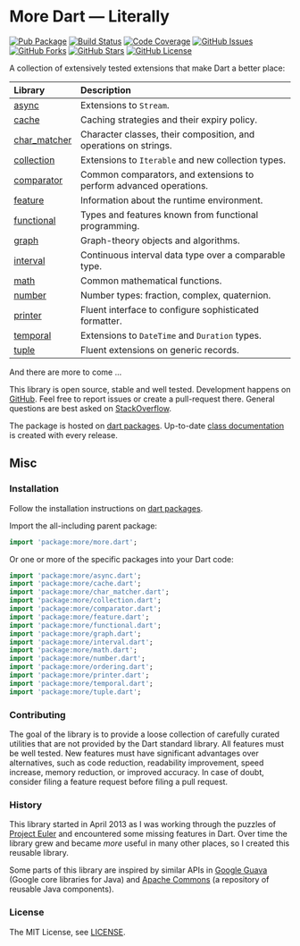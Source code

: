 More Dart — Literally
=====================

[![Pub Package](https://img.shields.io/pub/v/more.svg)](https://pub.dev/packages/more)
[![Build Status](https://github.com/renggli/dart-more/actions/workflows/dart.yml/badge.svg?branch=main)](https://github.com/renggli/dart-more/actions/workflows/dart.yml)
[![Code Coverage](https://codecov.io/gh/renggli/dart-more/branch/main/graph/badge.svg?token=b0fvRMeMBR)](https://codecov.io/gh/renggli/dart-more)
[![GitHub Issues](https://img.shields.io/github/issues/renggli/dart-more.svg)](https://github.com/renggli/dart-more/issues)
[![GitHub Forks](https://img.shields.io/github/forks/renggli/dart-more.svg)](https://github.com/renggli/dart-more/network)
[![GitHub Stars](https://img.shields.io/github/stars/renggli/dart-more.svg)](https://github.com/renggli/dart-more/stargazers)
[![GitHub License](https://img.shields.io/badge/license-MIT-blue.svg)](https://raw.githubusercontent.com/renggli/dart-more/main/LICENSE)

A collection of extensively tested extensions that make Dart a better place:

| Library                                                                                          | Description                                                        |
|:-------------------------------------------------------------------------------------------------|:-------------------------------------------------------------------|
| [async](https://pub.dev/documentation/more/latest/async/async-library.html)                      | Extensions to `Stream`.                                            | 
| [cache](https://pub.dev/documentation/more/latest/cache/cache-library.html)                      | Caching strategies and their expiry policy.                        |
| [char_matcher](https://pub.dev/documentation/more/latest/char_matcher/char_matcher-library.html) | Character classes, their composition, and operations on strings.   |
| [collection](https://pub.dev/documentation/more/latest/collection/collection-library.html)       | Extensions to `Iterable` and new collection types.                 |
| [comparator](https://pub.dev/documentation/more/latest/comparator/comparator-library.html)       | Common comparators, and extensions to perform advanced operations. | 
| [feature](https://pub.dev/documentation/more/latest/feature/feature-library.html)                | Information about the runtime environment.                         |
| [functional](https://pub.dev/documentation/more/latest/functional/functional-library.html)       | Types and features known from functional programming.              |
| [graph](https://pub.dev/documentation/more/latest/graph/graph-library.html)                      | Graph-theory objects and algorithms.                               |
| [interval](https://pub.dev/documentation/more/latest/interval/interval-library.html)             | Continuous interval data type over a comparable type.              |
| [math](https://pub.dev/documentation/more/latest/math/math-library.html)                         | Common mathematical functions.                                     |
| [number](https://pub.dev/documentation/more/latest/number/number-library.html)                   | Number types: fraction, complex, quaternion.                       |
| [printer](https://pub.dev/documentation/more/latest/printer/printer-library.html)                | Fluent interface to configure sophisticated formatter.             |
| [temporal](https://pub.dev/documentation/more/latest/temporal/temporal-library.html)             | Extensions to `DateTime` and `Duration` types.                     | 
| [tuple](https://pub.dev/documentation/more/latest/tuple/tuple-library.html)                      | Fluent extensions on generic records.                              |

And there are more to come ...

This library is open source, stable and well tested. Development happens on [GitHub](https://github.com/renggli/dart-more). Feel free to report issues or create a pull-request there. General questions are best asked on [StackOverflow](https://stackoverflow.com/questions/tagged/more+dart).

The package is hosted on [dart packages](https://pub.dev/packages/more). Up-to-date [class documentation](https://pub.dev/documentation/more/) is created with every release.


Misc
----

### Installation

Follow the installation instructions on [dart packages](https://pub.dev/packages/more/install).

Import the all-including parent package:

```dart
import 'package:more/more.dart';
```

Or one or more of the specific packages into your Dart code:

```dart
import 'package:more/async.dart';
import 'package:more/cache.dart';
import 'package:more/char_matcher.dart';
import 'package:more/collection.dart';
import 'package:more/comparator.dart';
import 'package:more/feature.dart';
import 'package:more/functional.dart';
import 'package:more/graph.dart';
import 'package:more/interval.dart';
import 'package:more/math.dart';
import 'package:more/number.dart';
import 'package:more/ordering.dart';
import 'package:more/printer.dart';
import 'package:more/temporal.dart';
import 'package:more/tuple.dart';
```

### Contributing

The goal of the library is to provide a loose collection of carefully curated utilities that are not provided by the Dart standard library. All features must be well tested. New features must have significant advantages over alternatives, such as code reduction, readability improvement, speed increase, memory reduction, or improved accuracy. In case of doubt, consider filing a feature request before filing a pull request.

### History

This library started in April 2013 as I was working through the puzzles of [Project Euler](https://projecteuler.net/) and encountered some missing features in Dart. Over time the library grew and became _more_ useful in many other places, so I created this reusable library.

Some parts of this library are inspired by similar APIs in [Google Guava](https://github.com/google/guava) (Google core libraries for Java) and [Apache Commons](https://commons.apache.org/) (a repository of reusable Java components).

### License

The MIT License, see [LICENSE](https://github.com/renggli/dart-more/raw/main/LICENSE).
